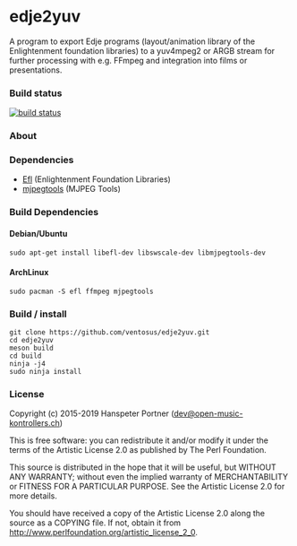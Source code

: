 # edje2yuv

A program to export Edje programs (layout/animation library
of the Enlightenment foundation libraries) to a yuv4mpeg2 or ARGB stream for
further processing with e.g. FFmpeg and integration into films or presentations.

### Build status

[![build status](https://gitlab.com/OpenMusicKontrollers/edje2yuv/badges/master/build.svg)](https://gitlab.com/OpenMusicKontrollers/edje2yuv/commits/master)

### About

### Dependencies

* [Efl](http://docs.enlightenment.org/auto/efl/) (Enlightenment Foundation Libraries)
* [mjpegtools](http://mjpeg.sourceforge.net/) (MJPEG Tools)

### Build Dependencies

#### Debian/Ubuntu

	sudo apt-get install libefl-dev libswscale-dev libmjpegtools-dev

#### ArchLinux

	sudo pacman -S efl ffmpeg mjpegtools

### Build / install

	git clone https://github.com/ventosus/edje2yuv.git
	cd edje2yuv 
	meson build
	cd build
	ninja -j4
	sudo ninja install

### License

Copyright (c) 2015-2019 Hanspeter Portner (dev@open-music-kontrollers.ch)

This is free software: you can redistribute it and/or modify
it under the terms of the Artistic License 2.0 as published by
The Perl Foundation.

This source is distributed in the hope that it will be useful,
but WITHOUT ANY WARRANTY; without even the implied warranty of
MERCHANTABILITY or FITNESS FOR A PARTICULAR PURPOSE. See the
Artistic License 2.0 for more details.

You should have received a copy of the Artistic License 2.0
along the source as a COPYING file. If not, obtain it from
<http://www.perlfoundation.org/artistic_license_2_0>.
